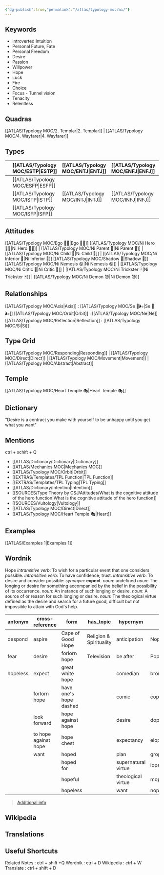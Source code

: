 ```yaml
---
{"dg-publish":true,"permalink":"/atlas/typology-moc/ni/"}
---
```



## Keywords
- Introverted Intuition 
- Personal Future, Fate
- Personal Freedom 
- Desire
- Passion
- Willpower
- Hope
- Luck
- Fire
- Choice
- Focus - Tunnel vision
- Tenacity
- Relentless

## Quadras
[[ATLAS/Typology MOC/2. Templar\|2. Templar]] | [[ATLAS/Typology MOC/4. Wayfarer\|4. Wayfarer]] 

## Types 

|        |  [[ATLAS/Typology MOC/ESTP\|ESTP]]  |  [[ATLAS/Typology MOC/ENTJ\|ENTJ]]      | [[ATLAS/Typology MOC/ENFJ\|ENFJ]]&nbsp; |
|:---------------|:-----------|:---------------|:---------------|
|        | [[ATLAS/Typology MOC/ESFP\|ESFP]]   |            |            |
|        |  [[ATLAS/Typology MOC/ISTP\|ISTP]]  |  [[ATLAS/Typology MOC/INTJ\|INTJ]]      | [[ATLAS/Typology MOC/INFJ\|INFJ]]       |
|        |  [[ATLAS/Typology MOC/ISFP\|ISFP]]  |            |            |  

## Attitudes
[[ATLAS/Typology MOC/Ego 🙋‍♂️\|Ego 🙋‍♂️]]
[[ATLAS/Typology MOC/Ni Hero 🦸‍♂️\|Ni Hero 🦸‍♂️]] | [[ATLAS/Typology MOC/Ni Parent 🤰\|Ni Parent 🤰]] | [[ATLAS/Typology MOC/Ni Child 🧒\|Ni Child 🧒]] | [[ATLAS/Typology MOC/Ni Inferior 👶\|Ni Inferior 👶]]
[[ATLAS/Typology MOC/Shadow 👤\|Shadow 👤]] 
[[ATLAS/Typology MOC/Ni Nemesis 😟\|Ni Nemesis 😟]] | [[ATLAS/Typology MOC/Ni Critic 👵\|Ni Critic 👵]] | [[ATLAS/Typology MOC/Ni Trickster 🃏\|Ni Trickster 🃏]] | [[ATLAS/Typology MOC/Ni Demon 😈\|Ni Demon 😈]]

## Relationships 
[[ATLAS/Typology MOC/Axis\|Axis]] : [[ATLAS/Typology MOC/Se 💨🌬️\|Se 💨🌬️]]
[[ATLAS/Typology MOC/Orbit\|Orbit]] : [[ATLAS/Typology MOC/Ne\|Ne]]
[[ATLAS/Typology MOC/Reflection\|Reflection]]  : [[ATLAS/Typology MOC/Si\|Si]]

## Type Grid 
[[ATLAS/Typology MOC/Responding\|Responding]] | [[ATLAS/Typology MOC/Direct\|Direct]] | [[ATLAS/Typology MOC/Movement\|Movement]] | [[ATLAS/Typology MOC/Abstract\|Abstract]] 

## Temple 
[[ATLAS/Typology MOC/Heart Temple 🎭\|Heart Temple 🎭]]

## Dictionary
"Desire is a contract you make with yourself to be unhappy until you get what you want"

## Mentions 
ctrl + schift + Q
- [[ATLAS/Dictionary/Dictionary\|Dictionary]]
- [[ATLAS/Mechanics MOC\|Mechanics MOC]]
- [[ATLAS/Typology MOC/Orbit\|Orbit]]
- [[EXTRAS/Templates/TPL Function\|TPL Function]]
- [[EXTRAS/Templates/TPL Typing\|TPL Typing]]
- [[ATLAS/Dictionary/Intention\|Intention]]
- [[SOURCES/Type Theory by CSJ/Attitudes/What is the cognitive attitude of the hero function\|What is the cognitive attitude of the hero function]]
- [[SOURCES/Vultology\|Vultology]]
- [[ATLAS/Typology MOC/Direct\|Direct]]
- [[ATLAS/Typology MOC/Heart Temple 🎭\|Heart]]

## Examples 
[[ATLAS/Examples 1\|Examples 1]] 


## Wordnik

Hope
*intransitive verb*: To wish for a particular event that one considers possible.
*intransitive verb*: To have confidence; trust.
*intransitive verb*: To desire and consider possible: <i>synonym</i>: <strong> expect</strong>.
*noun*: undefined
*noun*: The longing or desire for something accompanied by the belief in the possibility of its occurrence.
*noun*: An instance of such longing or desire.
*noun*: A source of or reason for such longing or desire.
*noun*: The theological virtue defined as the desire and search for a future good, difficult but not impossible to attain with God's help.

| antonym |cross-reference |form |has_topic |hypernym |rhyme |same-context |synonym |verb-form |
| --- | --- | --- | --- | --- | --- | --- | --- | --- |
| despond | aspire | Cape of Good Hope | Religion & Spirituality | anticipation | Nope | ______i | acceptation | hoped |
| fear | desire | forlorn hope | Television | be after | Pope | address | acception | hopes |
| hopeless | expect | great white hope |  | comedian | bronchoscope | am | ache for | hoping |
|  | forlorn hope | have one's hope dashed |  | comic | cope | chamber | acquiescence |  |
|  | look forward | hope against hope |  | desire | dope | checkerboard | ambition |  |
|  | to hope against hope | hope chest |  | expectancy | elope | danger | anticipate |  |
|  | want | hoped |  | plan | grope | delight | anticipate |  |
|  |  | hoped for |  | supernatural virtue | lope | desire | anticipation |  |
|  |  | hopeful |  | theological virtue | mope | emotion | anticipation |  |
|  |  | hopeless |  | want | nope | expectation | approach |  |

> [Additional info](https://www.wordnik.com/words/hope)

## Wikipedia 


## Translations 


## Useful Shortcuts
Related Notes : ctrl + shift +Q
Wordnik : ctrl + D
Wikipedia : ctrl + W
Translate : ctrl + shift + D 